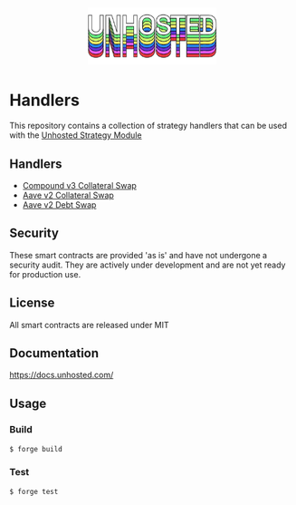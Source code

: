 # <p align="center"><img src="logo.png" alt="Unhosted" height="100px"></p>

# Handlers

This repository contains a collection of strategy handlers that can be used with the [Unhosted Strategy Module](https://github.com/Unhosted-Wallet/unhosted-modules/tree/main/defi-strategies)

## Handlers

- [Compound v3 Collateral Swap](./src/CollateralSwap/CompV3CollateralSwapH.sol)
- [Aave v2 Collateral Swap](./src/CollateralSwap/AaveV2CollateralSwapH.sol)
- [Aave v2 Debt Swap](./src/DebtSwap/AaveV2DebtSwapH.sol)

## Security

These smart contracts are provided 'as is' and have not undergone a security audit. They are actively under development and are not yet ready for production use.

## License

All smart contracts are released under MIT

## Documentation

https://docs.unhosted.com/

## Usage

### Build

```shell
$ forge build
```

### Test

```shell
$ forge test
```
